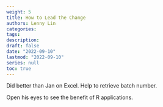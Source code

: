 ```yaml
---
weight: 5
title: How to Lead the Change
authors: Lenny Lin
categories: 
tags: 
description: 
draft: false
date: "2022-09-10"
lastmod: "2022-09-10"
series: null
toc: true
---
```


Did better than Jan on Excel. Help to retrieve batch number.

Open his eyes to see the benefit of R applications.  

